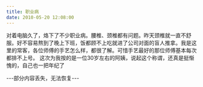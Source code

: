 ```yaml
---
title: 职业病
date: 2010-05-20 12:08:00
---
```

对着电脑久了，烙下了不少职业病。腰椎、颈椎都有问题。昨天颈椎就一直不舒服。好不容易熬到了晚上下班，饭都顾不上吃就进了公司对面的盲人推拿。我是这里的常客，各位师傅的手艺怎么样，都很了解。可惜手艺最好的那位师傅基本每次都排不上号。 这次为我按的是一位30岁左右的阿姨，说起这个称谓，还真是挺惭愧的，自己也一把年纪了

---部分内容丢失，无法恢复---